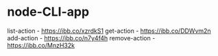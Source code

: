 # node-CLI-app

list-action - https://ibb.co/xzrdkS1
get-action - https://ibb.co/DDWvm2n
add-action - https://ibb.co/n7y4f4h
remove-action - https://ibb.co/MnzH32k
